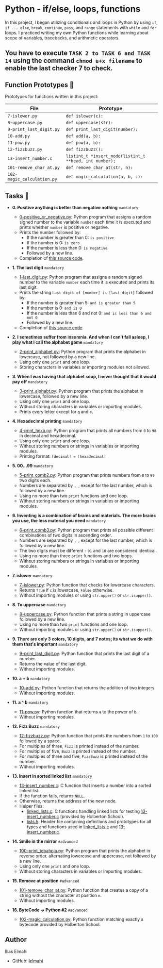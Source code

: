 # Python - if/else, loops, functions

In this project, I began utilizing conditionals and loops in Python by using `if`, `if ... else`, `break`, `continue`, `pass`, and `range` statements with `while` and `for` loops. I practiced writing my own Python functions while learning about scope of variables, tracebacks, and arithmetic operators.

## You have to execute `TASK 2 to TASK 6 and TASK 14` using the command `chmod u+x filename` to enable the last checker 7 to check.

## Function Prototypes :floppy_disk:

Prototypes for functions written in this project:

| File                       | Prototype                                               |
| -------------------------- | ------------------------------------------------------- |
| `7-islower.py`             | `def islower(c):`                                       |
| `8-uppercase.py`           | `def uppercase(str):`                                   |
| `9-print_last_digit.py`    | `def print_last_digit(number):`                         |
| `10-add.py`                | `def add(a, b):`                                        |
| `11-pow.py`                | `def pow(a, b):`                                        |
| `12-fizzbuzz.py`           | `def fizzbuzz():`                                       |
| `13-insert_number.c`       | `listint_t *insert_node(listint_t **head, int number);` |
| `101-remove_char_at.py`    | `def remove_char_at(str, n):`                           |
| `102-magic_calculation.py` | `def magic_calculation(a, b, c):`                       |

## Tasks :page_with_curl:

* **0. Positive anything is better than negative nothing** `mandatory`
  * [0-positive_or_negative.py](./0-positive_or_negative.py): Python program that assigns a random signed number to the variable `number` each time it is executed and prints whether `number` is positive or negative.
  * Prints the number followed by:
    * If the number is greater than 0: `is positive`
    * If the number is 0: `is zero`
    * If the number is less than 0: `is negative`
    * Followed by a new line.
  * Completion of [this source code](https://github.com/holbertonschool/0x01.py/blob/master/0-positive_or_negative_py).

* **1. The last digit** `mandatory`
  * [1-last_digit.py](./1-last_digit.py): Python program that assigns a random signed number to the variable `number` each time it is executed and prints its last digit.
  * Prints the string `Last digit of [number] is [last_digit]` followed by:
    * If the number is greater than 5: `and is greater than 5`
    * If the number is 0: `and is 0`
    * If the number is less than 6 and not 0: `and is less than 6 and not 0`
    * Followed by a new line.
  * Completion of [this source code](https://github.com/holbertonschool/0x01.py/blob/master/1-last_digit_py).

* **2. I sometimes suffer from insomnia. And when I can't fall asleep, I play what I call the alphabet game** `mandatory`
  * [2-print_alphabet.py](./2-print_alphabet.py): Python program that prints the alphabet in lowercase, not followed by a new line.
  * Using only one `print` and one loop.
  * Storing characters in variables or importing modules not allowed.

* **3. When I was having that alphabet soup, I never thought that it would pay off** `mandatory`
  * [3-print_alphabt.py](./3-print_alphabt.py): Python program that prints the alphabet in lowercase, followed by a new line.
  * Using only one `print` and one loop.
  * Without storing characters in variables or importing modules.
  * Prints every letter except for `q` and `e`.

* **4. Hexadecimal printing** `mandatory`
  * [4-print_hexa.py](./4-print_hexa.py): Python program that prints all numbers from `0` to `98` in decimal and hexadecimal.
  * Using only one `print` and one loop.
  * Without storing numbers or strings in variables or importing modules.
  * Printing format: `[decimal] = [hexadecimal]`

* **5. 00...99** `mandatory`
  * [5-print_comb2.py](./5-print_comb2.py): Python program that prints numbers from `0`
  to `99` two digits each.
  * Numbers are separated by `, `, except for the last number, which is followed by a new line.
  * Using no more than two `print` functions and one loop.
  * Without storing numbers or strings in variables or importing modules.

* **6. Inventing is a combination of brains and materials. The more brains you use, the less material you need** `mandatory`
  * [6-print_comb3.py](./6-print_comb3.py): Python program that prints all possible different combinations of two digits in ascending order.
  * Numbers are separated by `, `, except for the last number, which is followed by a new line.
  * The two digits must be different - `01` and `10` are considered identical.
  * Using no more than three `print` functions and two loops.
  * Without storing numbers or strings in variables or importing modules.

* **7. islower** `mandatory`
  * [7-islower.py](./7-islower.py): Python function that checks for lowercase characters.
  * Returns `True` if `c` is lowercase, `False` otherwise.
  * Without importing modules or using `str.upper()` or `str.isupper()`.

* **8. To uppercase** `mandatory`
  * [8-uppercase.py](./8-uppercase.py): Python function that prints a string in
  uppercase followed by a new line.
  * Using no more than two `print` functions and one loop.
  * Without importing modules or using `str.upper()` or `str.isupper()`.

* **9. There are only 3 colors, 10 digits, and 7 notes; its what we do with them that's important** `mandatory`
  * [9-print_last_digit.py](./9-print_last_digit.py): Python function that prints the last digit of a number.
  * Returns the value of the last digit.
  * Without importing modules.

* **10. a + b** `mandatory`
  * [10-add.py](./10-add.py): Python function that returns the addition of two integers.
  * Without importing modules.

* **11. a ^ b** `mandatory`
  * [11-pow.py](./11-pow.py): Python function that returns `a` to the power of `b`.
  * Without importing modules.

* **12. Fizz Buzz** `mandatory`
  * [12-fizzbuzz.py](./12-fizzbuzz.py): Python function that prints the numbers from `1` to `100` followed by a space.
  * For multiples of three, `Fizz` is printed instead of the number.
  * For multiples of five, `Buzz` is printed instead of the number.
  * For multiples of three and five, `FizzBuzz` is printed instead of the number.
  * Without importing modules.

* **13. Insert in sorted linked list** `mandatory`
  * [13-insert_number.c](./13-insert_number.c): C function that inserts a number into a sorted linked list.
  * If the function fails, returns `NULL`.
  * Otherwise, returns the address of the new node.
  * Helper files:
    * [linked_lists.c](./linked_lists.c): C functions handling linked lists for testing
    [13-insert_number.c](./13-insert_number.c) (provided by Holberton School).
    * [lists.h](./lists.h): Header file containing definitions and prototypes for all types and functions used in [linked_lists.c](./linked_lists.c) and
    [13-insert_number.c](./13-insert_number.c).

* **14. Smile in the mirror** `#advanced`
  * [100-print_tebahpla.py](./100-print_tebahpla.py): Python program that prints the alphabet in reverse order, alternating lowercase and uppercase, not followed by a new line.
  * Using only one `print` and one loop.
  * Without storing characters in variables or importing modules.

* **15. Remove at position** `#advanced`
  * [101-remove_char_at.py](./101-remove_char_at_py): Python function that creates a copy of a string without the character at position `n`.
  * Without importing modules.

* **16. ByteCode -> Python #2** `#advanced`
  * [102-magic_calculation.py](./102-magic_calculation.py): Python function matching exactly a
  bytecode provided by Holberton School. 
	
## Author

Ilias Elmahi

- GitHub: [Ielmahi](https://github.com/Ielmahi)
